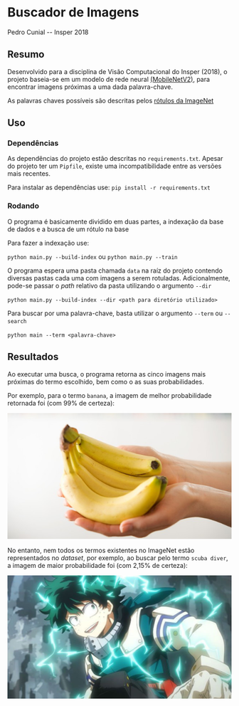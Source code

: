 # Buscador de Imagens
Pedro Cunial -- Insper 2018

## Resumo

Desenvolvido para a disciplina de Visão Computacional do Insper (2018), o projeto baseia-se em um modelo de rede neural [(MobileNetV2)](https://arxiv.org/abs/1801.04381), para encontrar imagens próximas a uma dada palavra-chave.

As palavras chaves possíveis são descritas pelos [rótulos da ImageNet](https://gist.githubusercontent.com/yrevar/942d3a0ac09ec9e5eb3a/raw/c2c91c8e767d04621020c30ed31192724b863041/imagenet1000_clsid_to_human.txt)


## Uso

### Dependências

As dependências do projeto estão descritas no `requirements.txt`. Apesar do projeto ter um `Pipfile`, existe uma incompatibilidade entre as versões mais recentes.

Para instalar as dependências use: `pip install -r requirements.txt`

### Rodando

O programa é basicamente dividido em duas partes, a indexação da base de dados e a busca de um rótulo na base

Para fazer a indexação use:

`python main.py --build-index` ou `python main.py --train`

O programa espera uma pasta chamada `data` na raíz do projeto contendo diversas pastas cada uma com imagens a serem rotuladas. Adicionalmente, pode-se passar o _path_ relativo da pasta utilizando o argumento `--dir`

`python main.py --build-index --dir <path para diretório utilizado>`

Para buscar por uma palavra-chave, basta utilizar o argumento `--term` ou `--search`

`python main --term <palavra-chave>`

## Resultados

Ao executar uma busca, o programa retorna as cinco imagens mais próximas do termo escolhido, bem como o as suas probabilidades.

Por exemplo, para o termo `banana`, a imagem de melhor probabilidade retornada foi (com 99% de certeza):

![banana](aux/banana5.jpg)


No entanto, nem todos os termos existentes no ImageNet estão representados no _dataset_, por exemplo, ao buscar pelo termo `scuba diver`, a imagem de maior probabilidade foi (com 2,15% de certeza):

![scubadiver](aux/deku4.jpeg)
